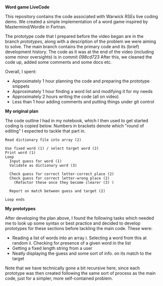 **Word game LiveCode**

This repository contains the code associated with Warwick RSEs live coding demo. We created a
simple implementation of a word game inspired by Mastermind/Wordle in Fortran.

The prototype code that I prepared before the video began are in the branch _prototypes_, 
along with a description of the problem we were aiming to solve. The main branch
contains the primary code and its (brief) development history. The code as it was
at the end of the video (including some minor oversights) is in commit _098cd723_ After this, 
we cleaned the code up, added some comments and some docs etc. 

Overall, I spent:
* Approximately 1 hour planning the code and preparing the prototype snippets
* Approximately 1 hour finding a word list and modifying it for my needs
* Approximately 2 hours writing the code (all on video)
* Less than 1 hour adding comments and putting things under git control

**My original plan**

The code outline I had in my notebook, which I then used to get started coding
is copied below. Numbers in brackets denote which "round of editing" I expected
to tackle that part in.

    Read dictionary file into array (2)

    Use fixed word (1) / select target word (2)
    Print word (1)
    Loop
      Input guess for word (1)
      Validate as dictionary word (3)
    
      Check guess for correct letter-correct place (2)
      Check guess for correct letter-wrong place (2)
        (Refactor these once they become clearer (3) )

      Report on match between guess and target (2)

    Loop ends


**My prototypes**

After developing the plan above, I found the following tasks which needed me
to look up some syntax or best practice and decided to develop prototypes
for these sections before tackling the main code. These were:
* Reading a list of words into an array
 i. Selecting a word from this at random
 ii. Checking for presence of a given word in the list
* Getting a fixed length string from a user
* Neatly displaying the guess and some sort of info. on its match to the target

Note that we have technically gone a bit recursive here, since each prototype was
then created following the same sort of process as the main code, just for a 
simpler, more self-contained problem. 

